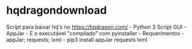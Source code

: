 # hqdragondownload
Script para baixar hq's no https://hqdragon.com/ -
Python 3
Script GUI - AppJar -
E o executável "compilado" com pyinstaller -
Requerimentos - appJar; requests; lxml - pip3 install appJar requests lxml
